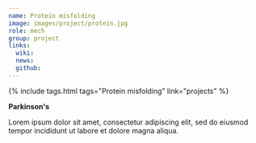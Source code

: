 ```yaml
---
name: Protein misfolding
image: images/project/protein.jpg
role: mech
group: project
links:
  wiki:
  news:
  github:
---
```


{%
  include tags.html
  tags="Protein misfolding"
  link="projects"
%}

<strong>Parkinson's</strong>

Lorem ipsum dolor sit amet, consectetur adipiscing elit, sed do eiusmod tempor incididunt ut labore et dolore magna aliqua.
